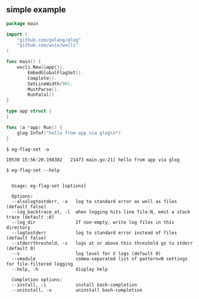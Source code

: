 ## simple example

<!--tmpl,code=go:cat main.go -->
``` go 
package main

import (
	"github.com/golang/glog"
	"github.com/wxio/wxcli"
)

func main() {
	wxcli.New(&app{}).
		EmbedGlobalFlagSet().
		Complete().
		SetLineWidth(90).
		MustParse().
		RunFatal()
}

type app struct {
}

func (a *app) Run() {
	glog.Infof("hello from app via glog\n")
}
```
<!--/tmpl-->

```
$ eg-flag-set -a
```

<!--tmpl,code=plain:go run main.go -a -->
``` plain 
I0530 15:56:20.198302   21473 main.go:21] hello from app via glog
```
<!--/tmpl-->

```
$ eg-flag-set --help
```

<!--tmpl,code=plain:go build -o eg-flag-set && ./eg-flag-set --help ; rm eg-flag-set -->
``` plain 

  Usage: eg-flag-set [options]

  Options:
  --alsologtostderr, -a   log to standard error as well as files (default false)
  --log_backtrace_at, -l  when logging hits line file:N, emit a stack trace (default :0)
  --log_dir               If non-empty, write log files in this directory
  --logtostderr           log to standard error instead of files (default false)
  --stderrthreshold, -s   logs at or above this threshold go to stderr (default 0)
  --v                     log level for V logs (default 0)
  --vmodule               comma-separated list of pattern=N settings for file-filtered logging
  --help, -h              display help

  Completion options:
  --install, -i           install bash-completion
  --uninstall, -u         uninstall bash-completion

```
<!--/tmpl-->
